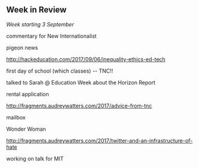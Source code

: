 ## Week in Review

_Week starting 3 September_

commentary for New Internationalist

pigeon news

http://hackeducation.com/2017/09/06/inequality-ethics-ed-tech

first day of school (which classes) -- TNC!!

talked to Sarah @ Education Week about the Horizon Report

rental application

http://fragments.audreywatters.com/2017/advice-from-tnc

mailbox

Wonder Woman

http://fragments.audreywatters.com/2017/twitter-and-an-infrastructure-of-hate

working on talk for MIT
